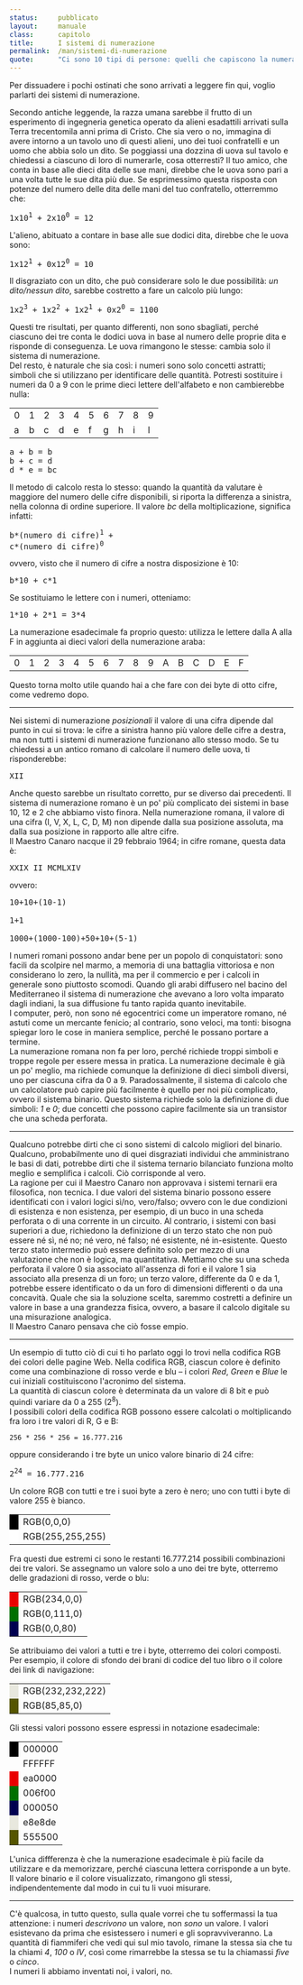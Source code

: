 ```yaml
---
status:     pubblicato
layout:     manuale
class:      capitolo
title:      I sistemi di numerazione
permalink:  /man/sistemi-di-numerazione
quote:      "Ci sono 10 tipi di persone: quelli che capiscono la numerazione binaria e quelli che non la capiscono"
---
```


Per dissuadere i pochi ostinati che sono arrivati a leggere fin qui, voglio parlarti dei sistemi di numerazione.

Secondo antiche leggende, la razza umana sarebbe il frutto di un esperimento di ingegneria genetica operato da alieni esadattili arrivati sulla Terra trecentomila anni prima di Cristo.
Che sia vero o no, immagina di avere intorno a un tavolo uno di questi alieni, uno dei tuoi confratelli e un uomo che abbia solo un dito. 
Se poggiassi una dozzina di uova sul tavolo e chiedessi a ciascuno di loro di numerarle, cosa otterresti?
Il tuo amico, che conta in base alle dieci dita delle sue mani, direbbe che le uova sono pari a una volta tutte le sue dita più due. 
Se esprimessimo questa risposta con potenze del numero delle dita delle mani del tuo confratello, otterremmo che:

<pre>
1x10<sup>1</sup> + 2x10<sup>0</sup> = 12
</pre>

L\'alieno, abituato a contare in base alle sue dodici dita, direbbe che
le uova sono:

<pre>
1x12<sup>1</sup> + 0x12<sup>0</sup> = 10
</pre>

Il disgraziato con un dito, che può considerare solo le due possibilità:
*un dito/nessun dito*, sarebbe costretto a fare un calcolo più lungo:

<pre>
1x2<sup>3</sup> + 1x2<sup>2</sup> + 1x2<sup>1</sup> + 0x2<sup>0</sup> = 1100
</pre>

Questi tre risultati, per quanto differenti, non sono sbagliati, perché ciascuno dei tre conta le dodici uova in base al numero delle proprie dita e risponde di conseguenza. Le uova rimangono le stesse: cambia solo il sistema di numerazione.  
Del resto, è naturale che sia così: i numeri sono solo concetti astratti; simboli che si utilizzano per identificare delle quantità.
Potresti sostituire i numeri da 0 a 9 con le prime dieci lettere dell\'alfabeto e non cambierebbe nulla:

<table style="margin:1rem auto">
    <tr>
        <td>0</td><td>1</td><td>2</td><td>3</td><td>4</td><td>5</td><td>6</td><td>7</td><td>8</td><td>9</td>
    </tr>
    <tr>
        <td>a</td><td>b</td><td>c</td><td>d</td><td>e</td><td>f</td><td>g</td><td>h</td><td>i</td><td>l</td>
    </tr>
</table>
<pre>
a + b = b     
b + c = d   
d * e = bc
</pre>

Il metodo di calcolo resta lo stesso: quando la quantità da valutare è maggiore del numero delle cifre disponibili, si riporta la differenza a sinistra, nella colonna di ordine superiore.
Il valore *bc* della moltiplicazione, significa infatti:

<pre>
b*(numero di cifre)<sup>1</sup> + 
c*(numero di cifre)<sup>0</sup>
</pre>

ovvero, visto che il numero di cifre a nostra disposizione è 10:

<pre>
b*10 + c*1
</pre>

Se sostituiamo le lettere con i numeri, otteniamo:

<pre>
1*10 + 2*1 = 3*4
</pre>

La numerazione esadecimale fa proprio questo: utilizza le lettere dalla A alla F in aggiunta ai dieci valori della numerazione araba:
<table class="esadecimale">
    <tr>
        <td>0</td><td>1</td><td>2</td><td>3</td>
        <td>4</td><td>5</td><td>6</td><td>7</td>
        <td>8</td><td>9</td><td>A</td><td>B</td>
        <td>C</td><td>D</td><td>E</td><td>F</td>
    </tr>
</table>

Questo torna molto utile quando hai a che fare con dei byte di otto cifre, come vedremo dopo.

---

Nei sistemi di numerazione *posizionali* il valore di una cifra dipende dal punto in cui si trova: le cifre a sinistra hanno più valore delle cifre a destra, ma non tutti i sistemi di numerazione funzionano allo stesso modo.
Se tu chiedessi a un antico romano di calcolare il numero delle uova, ti risponderebbe:

<pre>
XII
</pre>

Anche questo sarebbe un risultato corretto, pur se diverso dai precedenti.
Il sistema di numerazione romano è un po\' più complicato dei sistemi in base 10, 12 e 2 che abbiamo visto finora.
Nella numerazione romana, il valore di una cifra (I, V, X, L, C, D, M) non dipende dalla sua posizione assoluta, ma dalla sua posizione in rapporto alle altre cifre.  
Il Maestro Canaro nacque il 29 febbraio 1964; in cifre romane, questa data è:

<pre>
XXIX II MCMLXIV
</pre>

ovvero:

<pre>
10+10+(10-1)<br/> 
1+1<br/>
1000+(1000-100)+50+10+(5-1)
</pre>

I numeri romani possono andar bene per un popolo di conquistatori: sono facili da scolpire nel marmo, a memoria di una battaglia vittoriosa e non considerano lo zero, la nullità, ma per il commercio e per i calcoli in generale sono piuttosto scomodi.
Quando gli arabi diffusero nel bacino del Mediterraneo il sistema di numerazione che avevano a loro volta imparato dagli indiani, la sua diffusione fu tanto rapida quanto inevitabile.  
I computer, però, non sono né egocentrici come un imperatore romano, né astuti come un mercante fenicio; al contrario, sono veloci, ma tonti: bisogna spiegar loro le cose in maniera semplice, perché le possano portare a termine.  
La numerazione romana non fa per loro, perché richiede troppi simboli e troppe regole per essere messa in pratica.
La numerazione decimale è già un po\' meglio, ma richiede comunque la definizione di dieci simboli diversi, uno per ciascuna cifra da 0 a 9.
Paradossalmente, il sistema di calcolo che un calcolatore può capire più facilmente è quello per noi più complicato, ovvero il sistema binario.
Questo sistema richiede solo la definizione di due simboli: *1* e *0*; due concetti che possono capire facilmente sia un transistor che una scheda perforata.

---

Qualcuno potrebbe dirti che ci sono sistemi di calcolo migliori del binario.
Qualcuno, probabilmente uno di quei disgraziati individui che amministrano le basi di dati, potrebbe dirti che il sistema ternario bilanciato funziona molto meglio e semplifica i calcoli.
Ciò corrisponde al vero.  
La ragione per cui il Maestro Canaro non approvava i sistemi ternarii era filosofica, non tecnica. I due valori del sistema binario possono essere identificati con i valori logici sì/no, vero/falso; ovvero con le due condizioni di esistenza e non esistenza, per esempio, di un buco in una scheda perforata o di una corrente in un circuito.
Al contrario, i sistemi con basi superiori a due, richiedono la definizione di un terzo stato che non può essere né sì, né no; né vero, né falso; né esistente, né in-esistente.
Questo terzo stato intermedio può essere definito solo per mezzo di una valutazione che non è logica, ma quantitativa.
Mettiamo che su una scheda perforata il valore 0 sia associato all\'assenza di fori e il valore 1 sia associato alla presenza di un foro; un terzo valore, differente da 0 e da 1, potrebbe essere identificato o da un foro di dimensioni differenti o da una concavità.
Quale che sia la soluzione scelta, saremmo costretti a definire un valore in base a una grandezza fisica, ovvero, a basare il calcolo digitale su una misurazione analogica.  
Il Maestro Canaro pensava che ciò fosse empio.

---

Un esempio di tutto ciò di cui ti ho parlato oggi lo trovi nella codifica RGB dei colori delle pagine Web.
Nella codifica RGB, ciascun colore è definito come una combinazione di rosso verde e blu – i colori *Red*, *Green* e *Blue* le cui iniziali costituiscono l'acronimo del sistema.  
La quantità di ciascun colore è determinata da un valore di 8 bit e può quindi variare da 0 a 255 (2<sup>8</sup>).  
I possibili colori della codifica RGB possono essere calcolati o moltiplicando fra loro i tre valori di R, G e B: 

```
256 * 256 * 256 = 16.777.216
```

oppure considerando i tre byte un unico valore binario di 24 cifre:

<pre>
2<sup>24</sup> = 16.777.216
</pre>

Un colore RGB con tutti e tre i suoi byte a zero è nero; uno con tutti i byte di valore 255 è bianco. 

<table class="rgb">
<tr>
    <td style="background-color:rgb(0,0,0)"></td>
    <td>RGB(0,0,0)</td>
</tr>
<tr>
    <td style="background-color:rgb(255,255,255)"></td>
    <td>RGB(255,255,255)</td>
</tr>
</table>

Fra questi due estremi ci sono le restanti 16.777.214 possibili combinazioni dei tre valori.
Se assegnamo un valore solo a uno dei tre byte, otterremo delle gradazioni di rosso, verde o blu: 

<table class="rgb">
<tr>
    <td style="background-color:rgb(234,0,0)"></td>
    <td>RGB(234,0,0)</td>
</tr>
<tr>
    <td style="background-color:rgb(0,111,0)"></td>
    <td>RGB(0,111,0)</td>
</tr>
<tr>
    <td style="background-color:rgb(0,0,80)"></td>
    <td>RGB(0,0,80)</td>
</tr>
</table>

Se attribuiamo dei valori a tutti e tre i byte, otterremo dei colori composti.
Per esempio, il colore di sfondo dei brani di codice del tuo libro o il colore dei link di navigazione:

<table class="rgb">
<tr>
    <td style="background-color:rgb(232,232,222)"></td>
    <td>RGB(232,232,222)</td>
</tr>
<tr>
    <td style="background-color:rgb(85,85,0)"></td>
    <td>RGB(85,85,0)</td>
</tr>
</table>

Gli stessi valori possono essere espressi in notazione esadecimale:

<table class="rgb">
<tr>
    <td style="background-color:#000000"></td>
    <td>000000</td>
</tr>
<tr>
    <td style="background-color:#FFFFFF)"></td>
    <td>FFFFFF</td>
</tr>
<tr>
    <td style="background-color:#ea0000"></td>
    <td>ea0000</td>
</tr>
<tr>
    <td style="background-color:#006f00"></td>
    <td>006f00</td>
</tr>
<tr>
    <td style="background-color:#000050"></td>
    <td>000050</td>
</tr>
<tr>
    <td style="background-color:#e8e8de"></td>
    <td>e8e8de</td>
</tr>
<tr>
    <td style="background-color:#555500"></td>
    <td>555500</td>
</tr>
</table>

L'unica diffferenza è che la numerazione esadecimale è più facile da utilizzare e da memorizzare, perché ciascuna lettera corrisponde a un byte.
Il valore binario e il colore visualizzato, rimangono gli stessi, indipendentemente dal modo in cui tu li vuoi misurare.

<hr id="dottrina">

C'è qualcosa, in tutto questo, sulla quale vorrei che tu soffermassi la tua attenzione: i numeri *descrivono* un valore, non *sono* un valore.
I valori esistevano da prima che esistessero i numeri e gli sopravviveranno.
La quantità di fiammiferi che vedi qui sul mio tavolo, rimane la stessa sia che tu la chiami *4*, *100* o *IV*, così come rimarrebbe la stessa se tu la chiamassi *five* o *cinco*.  
I numeri li abbiamo inventati noi, i valori, no.
 
<!--
@todo - aggiungere note su geometria e matematica
-->
